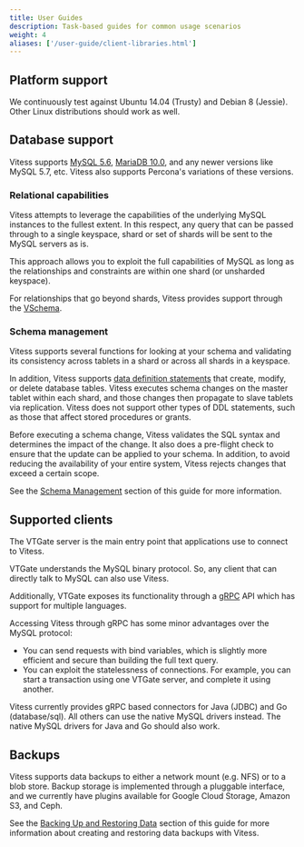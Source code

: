 ```yaml
---
title: User Guides
description: Task-based guides for common usage scenarios
weight: 4
aliases: ['/user-guide/client-libraries.html']
---
```


## Platform support

We continuously test against Ubuntu 14.04 (Trusty) and Debian 8 (Jessie).
Other Linux distributions should work as well.

## Database support

Vitess supports [MySQL 5.6](http://dev.mysql.com/doc/refman/5.6/en/),
[MariaDB 10.0](https://downloads.mariadb.org/mariadb/10.0.21/), and any
newer versions like MySQL 5.7, etc. Vitess also supports Percona's
variations of these versions.

### Relational capabilities

Vitess attempts to leverage the capabilities of the underlying MySQL
instances to the fullest extent. In this respect, any query that can
be passed through to a single keyspace, shard or set of shards will
be sent to the MySQL servers as is.

This approach allows you to exploit the full capabilities of MySQL
as long as the relationships and constraints are within one shard (or
unsharded keyspace).

For relationships that go beyond shards, Vitess provides
support through the [VSchema](../schema-management/vschema).

### Schema management

Vitess supports several functions for looking at your schema and
validating its consistency across tablets in a shard or across all
shards in a keyspace.

In addition, Vitess supports
[data definition statements](https://dev.mysql.com/doc/refman/5.6/en/sql-syntax-data-definition.html)
that create, modify, or delete database tables. Vitess executes
schema changes on the master tablet within each shard, and those
changes then propagate to slave tablets via replication. Vitess does
not support other types of DDL statements, such as those that affect
stored procedures or grants.

Before executing a schema change, Vitess validates the SQL syntax
and determines the impact of the change. It also does a pre-flight
check to ensure that the update can be applied to your schema. In
addition, to avoid reducing the availability of your entire system,
Vitess rejects changes that exceed a certain scope.

See the [Schema Management](../schema-management)
section of this guide for more information.

## Supported clients

The VTGate server is the main entry point that applications use
to connect to Vitess.

VTGate understands the MySQL binary protocol. So, any client that
can directly talk to MySQL can also use Vitess.

Additionally, VTGate exposes its functionality through a
[gRPC](http://www.grpc.io/) API which has support for multiple languages.

Accessing Vitess through gRPC has some minor advantages over the MySQL
protocol:

* You can send requests with bind variables, which is slightly more
  efficient and secure than building the full text query.
* You can exploit the statelessness of connections. For example, you
  can start a transaction using one VTGate server, and complete it
  using another.

Vitess currently provides gRPC based connectors for Java (JDBC) and Go
(database/sql). All others can use the native MySQL drivers instead. The
native MySQL drivers for Java and Go should also work.

## Backups

Vitess supports data backups to either a network mount (e.g. NFS) or to a blob store.
Backup storage is implemented through a pluggable interface,
and we currently have plugins available for Google Cloud Storage, Amazon S3,
and Ceph.

See the [Backing Up and Restoring Data](backup-and-restore) section
of this guide for more information about creating and restoring data
backups with Vitess.
